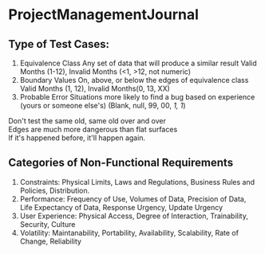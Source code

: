 # ProjectManagementJournal

## Type of Test Cases:
1. Equivalence Class
Any set of data that will produce a similar result
Valid Months (1-12), Invalid Months (<1, >12, not numeric)
2. Boundary Values
On, above, or below the edges of equivalence class
Valid Months (1, 12), Invalid Months(0, 13, XX)
3. Probable Error
Situations more likely to find a bug based on experience (yours or someone else's)
(Blank, null, 99, 00, _1, 1_)

Don't test the same old, same old over and over  
Edges are much more dangerous than flat surfaces  
If it's happened before, it'll happen again. 

## Categories of Non-Functional Requirements
1. Constraints: 
Physical Limits, Laws and Regulations, Business Rules and Policies, Distribution.
2. Performance:
Frequency of Use, Volumes of Data, Precision of Data, Life Expectancy of Data, Response Urgency, Update Urgency
3. User Experience:
Physical Access, Degree of Interaction, Trainability, Security, Culture
4. Volatility:
Maintanability, Portability, Availability, Scalability, Rate of Change, Reliability

